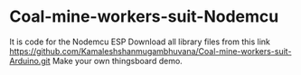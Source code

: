 # Coal-mine-workers-suit-Nodemcu
It is code for the Nodemcu ESP
Download all library files from this link
https://github.com/Kamaleshshanmugambhuvana/Coal-mine-workers-suit-Arduino.git
Make your own thingsboard demo.

